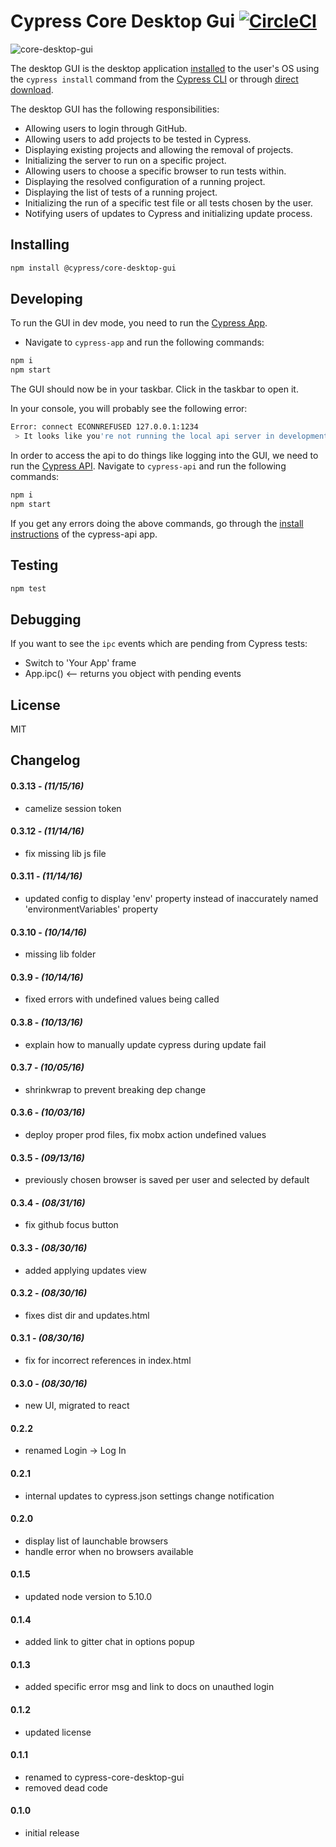 # Cypress Core Desktop Gui [![CircleCI](https://circleci.com/gh/cypress-io/cypress-core-desktop-gui.svg?style=svg)](https://circleci.com/gh/cypress-io/cypress-core-desktop-gui)

![core-desktop-gui](https://cloud.githubusercontent.com/assets/1271364/18134339/0fab0644-6f6c-11e6-8816-5d4528de6108.png)

The desktop GUI is the desktop application [installed](https://on.cypress.io/guides/installing-and-running#section-installing) to the user's OS using the `cypress install` command from the [Cypress CLI](https://github.com/cypress-io/cypress-cli) or through [direct download](http://download.cypress.io/desktop).

The desktop GUI has the following responsibilities:

- Allowing users to login through GitHub.
- Allowing users to add projects to be tested in Cypress.
- Displaying existing projects and allowing the removal of projects.
- Initializing the server to run on a specific project.
- Allowing users to choose a specific browser to run tests within.
- Displaying the resolved configuration of a running project.
- Displaying the list of tests of a running project.
- Initializing the run of a specific test file or all tests chosen by the user.
- Notifying users of updates to Cypress and initializing update process.

## Installing

```bash
npm install @cypress/core-desktop-gui
```

## Developing

To run the GUI in dev mode, you need to run the [Cypress App](https://github.com/cypress-io/cypress-app).

- Navigate to `cypress-app` and run the following commands:

```bash
npm i
npm start
```

The GUI should now be in your taskbar. Click in the taskbar to open it.

In your console, you will probably see the following error:

```bash
Error: connect ECONNREFUSED 127.0.0.1:1234
 > It looks like you're not running the local api server in development. This may cause problems running the GUI.
```

In order to access the api to do things like logging into the GUI, we need to run the [Cypress API](https://github.com/cypress-io/cypress-api). Navigate to `cypress-api` and run the following commands:

```bash
npm i
npm start
```

If you get any errors doing the above commands, go through the [install instructions](https://github.com/cypress-io/cypress-api) of the cypress-api app.

## Testing

```bash
npm test
```

## Debugging

If you want to see the `ipc` events which are pending from Cypress tests:

- Switch to 'Your App' frame
- App.ipc() <-- returns you object with pending events

## License
MIT

## Changelog

#### 0.3.13 - *(11/15/16)*
- camelize session token

#### 0.3.12 - *(11/14/16)*
- fix missing lib js file

#### 0.3.11 - *(11/14/16)*
- updated config to display 'env' property instead of inaccurately named 'environmentVariables' property

#### 0.3.10 - *(10/14/16)*
- missing lib folder

#### 0.3.9 - *(10/14/16)*
- fixed errors with undefined values being called

#### 0.3.8 - *(10/13/16)*
- explain how to manually update cypress during update fail

#### 0.3.7 - *(10/05/16)*
- shrinkwrap to prevent breaking dep change

#### 0.3.6 - *(10/03/16)*
- deploy proper prod files, fix mobx action undefined values

#### 0.3.5 - *(09/13/16)*
- previously chosen browser is saved per user and selected by default

#### 0.3.4 - *(08/31/16)*
- fix github focus button

#### 0.3.3 - *(08/30/16)*
- added applying updates view

#### 0.3.2 - *(08/30/16)*
- fixes dist dir and updates.html

#### 0.3.1 - *(08/30/16)*
- fix for incorrect references in index.html

#### 0.3.0 - *(08/30/16)*
- new UI, migrated to react

#### 0.2.2
- renamed Login -> Log In

#### 0.2.1
- internal updates to cypress.json settings change notification

#### 0.2.0
- display list of launchable browsers
- handle error when no browsers available

#### 0.1.5
- updated node version to 5.10.0

#### 0.1.4
- added link to gitter chat in options popup

#### 0.1.3
- added specific error msg and link to docs on unauthed login

#### 0.1.2
- updated license

#### 0.1.1
- renamed to cypress-core-desktop-gui
- removed dead code

#### 0.1.0
- initial release
